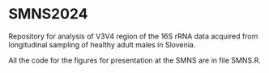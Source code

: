 # SMNS2024

Repository for analysis of V3V4 region of the 16S rRNA data acquired from longitudinal sampling of healthy adult males in Slovenia. 

All the code for the figures for presentation at the SMNS are in file SMNS.R. 
